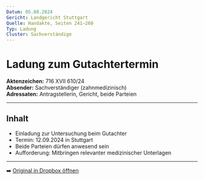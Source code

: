```yaml
---
Datum: 05.08.2024
Gericht: Landgericht Stuttgart
Quelle: Handakte, Seiten 241–260
Typ: Ladung
Cluster: Sachverständige
---
```


# Ladung zum Gutachtertermin

**Aktenzeichen:** 716 XVII 610/24  
**Absender:** Sachverständiger (zahnmedizinisch)  
**Adressaten:** Antragstellerin, Gericht, beide Parteien  

---

## Inhalt
- Einladung zur Untersuchung beim Gutachter  
- Termin: 12.09.2024 in Stuttgart  
- Beide Parteien dürfen anwesend sein  
- Aufforderung: Mitbringen relevanter medizinischer Unterlagen  

---

➡️ [Original in Dropbox öffnen](https://www.dropbox.com/scl/fi/obaal6mb9o7g0utrnatl8/20250801_Handakte-nur-gerichtlich.pdf?dl=0)
